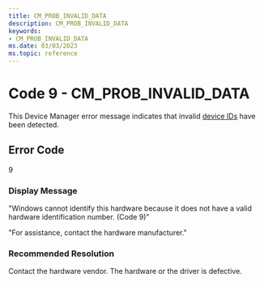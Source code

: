 ```yaml
---
title: CM_PROB_INVALID_DATA
description: CM_PROB_INVALID_DATA
keywords:
- CM_PROB_INVALID_DATA
ms.date: 03/03/2023
ms.topic: reference
---
```


# Code 9 - CM_PROB_INVALID_DATA

This Device Manager error message indicates that invalid [device IDs](device-ids.md) have been detected.

## Error Code

9

### Display Message

"Windows cannot identify this hardware because it does not have a valid hardware identification number. (Code 9)"

"For assistance, contact the hardware manufacturer."

### Recommended Resolution

Contact the hardware vendor. The hardware or the driver is defective.
